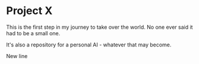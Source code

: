 # Project X
This is the first step in my journey to take over the world. No one ever said it had to be a small one. 

It's also a repository for a personal AI - whatever that may become. 

New line
